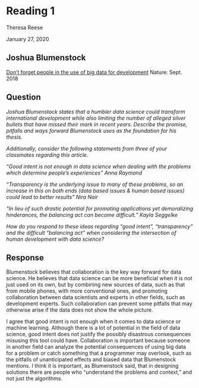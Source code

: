 # Reading 1
Theresa Reese

January 27, 2020
## Joshua Blumenstock
[Don’t forget people in the use of big data for development](https://www.nature.com/magazine-assets/d41586-018-06215-5/d41586-018-06215-5.pdf) Nature: Sept. 2018

## Question
*Joshua Blumenstock states that a humbler data science could transform international development while also limiting the number of alleged silver bullets that have missed their mark in recent years. Describe the promise, pitfalls and ways forward Blumenstock uses as the foundation for his thesis.*

*Additionally, consider the following statements from three of your classmates regarding this article.*

*“Good intent is not enough in data science when dealing with the problems which determine people’s experiences” Anna Raymond*

*“Transparency is the underlying issue to many of these problems, so an increase in this on both ends (data based issues & human based issues) could lead to better results” Nira Nair*

*“In lieu of such drastic potential for promoting applications yet demoralizing hinderances, the balancing act can become difficult.” Kayla Seggelke*

*How do you respond to these ideas regarding “good intent”, “transparency” and the difficult “balancing act” when considering the intersection of human development with data science?*

## Response

Blumenstock believes that collaboration is the key way forward for data science. He believes that data science can be more beneficial when it is not just used on its own, but by combining new sources of data, such as that from mobile phones, with more conventional ones, and promoting collaboration between data scientists and experts in other fields, such as development experts. Such collaboration can prevent some pitfalls that may otherwise arise if the data does not show the whole picture.

I agree that good intent is not enough when it comes to data science or machine learning. Although there is a lot of potential in the field of data science, good intent does not justify the possibly disastrous consequences misusing this tool could have. Collaboration is important because someone in another field can analyze the potential consequences of using big data for a problem or catch something that a programmer may overlook, such as the pitfalls of unanticipated effects and biased data that Blumenstock mentions. I think it is important, as Blumenstock said, that in designing solutions there are people who “understand the problems and context,” and not just the algorithms.
